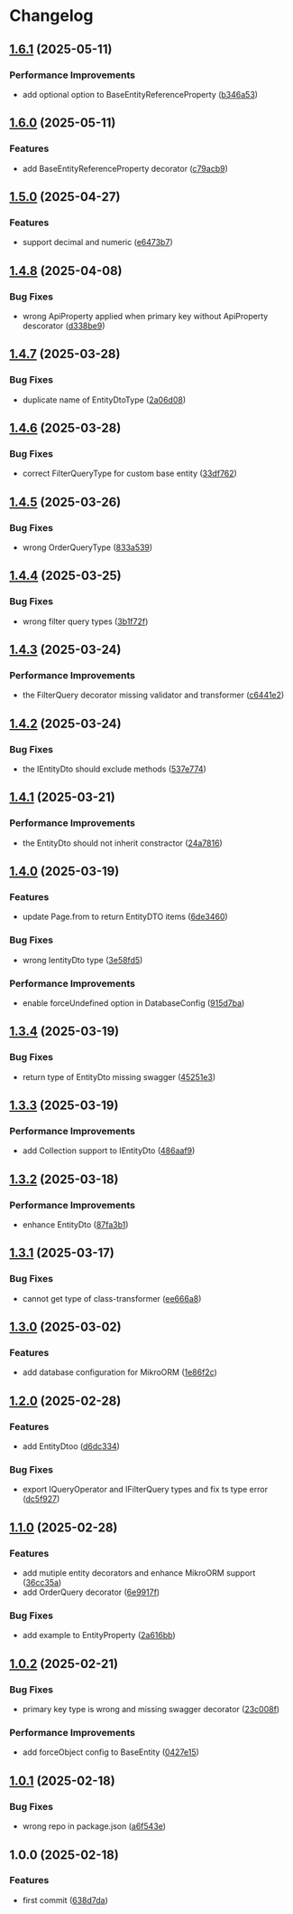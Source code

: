# Changelog

## [1.6.1](https://github.com/buka-inc/npm.nestjs-type-helper/compare/v1.6.0...v1.6.1) (2025-05-11)


### Performance Improvements

* add optional option to BaseEntityReferenceProperty ([b346a53](https://github.com/buka-inc/npm.nestjs-type-helper/commit/b346a53bc2b0cd3136610e67244ec16d3c20603c))

## [1.6.0](https://github.com/buka-inc/npm.nestjs-type-helper/compare/v1.5.0...v1.6.0) (2025-05-11)


### Features

* add BaseEntityReferenceProperty decorator ([c79acb9](https://github.com/buka-inc/npm.nestjs-type-helper/commit/c79acb9453ba143524df771600f8e1c76144a1a6))

## [1.5.0](https://github.com/buka-inc/npm.nestjs-type-helper/compare/v1.4.8...v1.5.0) (2025-04-27)


### Features

* support decimal and numeric ([e6473b7](https://github.com/buka-inc/npm.nestjs-type-helper/commit/e6473b77679b06e78af4a1b58a89dd10f84aeb4b))

## [1.4.8](https://github.com/buka-inc/npm.nestjs-type-helper/compare/v1.4.7...v1.4.8) (2025-04-08)


### Bug Fixes

* wrong ApiProperty applied when primary key without ApiProperty descorator ([d338be9](https://github.com/buka-inc/npm.nestjs-type-helper/commit/d338be9f1c2872c6ff90731d97801e9e40c2af8a))

## [1.4.7](https://github.com/buka-inc/npm.nestjs-type-helper/compare/v1.4.6...v1.4.7) (2025-03-28)


### Bug Fixes

* duplicate name of EntityDtoType ([2a06d08](https://github.com/buka-inc/npm.nestjs-type-helper/commit/2a06d0844f7527f797ad07b3294ee4a77c621694))

## [1.4.6](https://github.com/buka-inc/npm.nestjs-type-helper/compare/v1.4.5...v1.4.6) (2025-03-28)


### Bug Fixes

* correct FilterQueryType for custom base entity ([33df762](https://github.com/buka-inc/npm.nestjs-type-helper/commit/33df76201298c3e8192820b2129cdd271ca3a027))

## [1.4.5](https://github.com/buka-inc/npm.nestjs-type-helper/compare/v1.4.4...v1.4.5) (2025-03-26)


### Bug Fixes

* wrong OrderQueryType ([833a539](https://github.com/buka-inc/npm.nestjs-type-helper/commit/833a539aeeccd48fe4938161feba902d84bbfcb6))

## [1.4.4](https://github.com/buka-inc/npm.nestjs-type-helper/compare/v1.4.3...v1.4.4) (2025-03-25)


### Bug Fixes

* wrong filter query types ([3b1f72f](https://github.com/buka-inc/npm.nestjs-type-helper/commit/3b1f72fc192a0ea68c475612662a4edbe1cc5df4))

## [1.4.3](https://github.com/buka-inc/npm.nestjs-type-helper/compare/v1.4.2...v1.4.3) (2025-03-24)


### Performance Improvements

* the FilterQuery decorator missing validator and transformer ([c6441e2](https://github.com/buka-inc/npm.nestjs-type-helper/commit/c6441e20c2ed81614b70b5949e8a3e0f1851c31a))

## [1.4.2](https://github.com/buka-inc/npm.nestjs-type-helper/compare/v1.4.1...v1.4.2) (2025-03-24)


### Bug Fixes

* the IEntityDto should exclude methods ([537e774](https://github.com/buka-inc/npm.nestjs-type-helper/commit/537e7741a938681c907de8a1af52c5edcfaa9421))

## [1.4.1](https://github.com/buka-inc/npm.nestjs-type-helper/compare/v1.4.0...v1.4.1) (2025-03-21)


### Performance Improvements

* the EntityDto should not inherit constractor ([24a7816](https://github.com/buka-inc/npm.nestjs-type-helper/commit/24a78168d945c2515fec4ce78071e474c1ddf710))

## [1.4.0](https://github.com/buka-inc/npm.nestjs-type-helper/compare/v1.3.4...v1.4.0) (2025-03-19)


### Features

* update Page.from to return EntityDTO items ([6de3460](https://github.com/buka-inc/npm.nestjs-type-helper/commit/6de3460a6b1775e158845c4ed8fec24af2f4a78b))


### Bug Fixes

* wrong IentityDto type ([3e58fd5](https://github.com/buka-inc/npm.nestjs-type-helper/commit/3e58fd59a8ddce35d2bd9d401d4d3813f4497a5a))


### Performance Improvements

* enable forceUndefined option in DatabaseConfig ([915d7ba](https://github.com/buka-inc/npm.nestjs-type-helper/commit/915d7ba0e61dfae44ab4b01d137803cffd908b24))

## [1.3.4](https://github.com/buka-inc/npm.nestjs-type-helper/compare/v1.3.3...v1.3.4) (2025-03-19)


### Bug Fixes

* return type of EntityDto missing swagger ([45251e3](https://github.com/buka-inc/npm.nestjs-type-helper/commit/45251e35830079ec5fb21652aa9e1e043f2790a2))

## [1.3.3](https://github.com/buka-inc/npm.nestjs-type-helper/compare/v1.3.2...v1.3.3) (2025-03-19)


### Performance Improvements

* add Collection support to IEntityDto ([486aaf9](https://github.com/buka-inc/npm.nestjs-type-helper/commit/486aaf94ee9bb65eb8f029602c7e80578ea7578b))

## [1.3.2](https://github.com/buka-inc/npm.nestjs-type-helper/compare/v1.3.1...v1.3.2) (2025-03-18)


### Performance Improvements

* enhance EntityDto ([87fa3b1](https://github.com/buka-inc/npm.nestjs-type-helper/commit/87fa3b15b4564608dbefe777f743215e8e9010e9))

## [1.3.1](https://github.com/buka-inc/npm.nestjs-type-helper/compare/v1.3.0...v1.3.1) (2025-03-17)


### Bug Fixes

* cannot get type of class-transformer ([ee666a8](https://github.com/buka-inc/npm.nestjs-type-helper/commit/ee666a8f10e4e918f486cf9fa0f84e73c12f83bf))

## [1.3.0](https://github.com/buka-inc/npm.nestjs-type-helper/compare/v1.2.0...v1.3.0) (2025-03-02)


### Features

* add database configuration for MikroORM ([1e86f2c](https://github.com/buka-inc/npm.nestjs-type-helper/commit/1e86f2cd47582e0fff92364d77c5232053b1e35b))

## [1.2.0](https://github.com/buka-inc/npm.nestjs-type-helper/compare/v1.1.0...v1.2.0) (2025-02-28)


### Features

* add EntityDtoo ([d6dc334](https://github.com/buka-inc/npm.nestjs-type-helper/commit/d6dc334f5561757198bc2df71cc69a4a41b6ef9d))


### Bug Fixes

* export IQueryOperator and IFilterQuery types and fix ts type error ([dc5f927](https://github.com/buka-inc/npm.nestjs-type-helper/commit/dc5f927481a1ee4d502fb091cf5172998255d6ba))

## [1.1.0](https://github.com/buka-inc/npm.nestjs-type-helper/compare/v1.0.2...v1.1.0) (2025-02-28)


### Features

* add mutiple entity decorators and enhance MikroORM support ([36cc35a](https://github.com/buka-inc/npm.nestjs-type-helper/commit/36cc35a10e241307e2ca9512e489fab7bd7bd7b8))
* add OrderQuery decorator ([6e9917f](https://github.com/buka-inc/npm.nestjs-type-helper/commit/6e9917f1838edf0d11573f95c9336eb7ecbec557))


### Bug Fixes

* add example to EntityProperty ([2a616bb](https://github.com/buka-inc/npm.nestjs-type-helper/commit/2a616bb5e9e03d4dec41148542578d536c6cc4d2))

## [1.0.2](https://github.com/buka-inc/npm.nestjs-type-helper/compare/v1.0.1...v1.0.2) (2025-02-21)


### Bug Fixes

* primary key type is wrong and missing swagger decorator ([23c008f](https://github.com/buka-inc/npm.nestjs-type-helper/commit/23c008f07585899337bbba7e86f227f87f641a77))


### Performance Improvements

* add forceObject config to BaseEntity ([0427e15](https://github.com/buka-inc/npm.nestjs-type-helper/commit/0427e150dcf9b51cdacf199c9d911eca2b3f7728))

## [1.0.1](https://github.com/buka-inc/npm.nestjs-type-helper/compare/v1.0.0...v1.0.1) (2025-02-18)


### Bug Fixes

* wrong repo in package.json ([a6f543e](https://github.com/buka-inc/npm.nestjs-type-helper/commit/a6f543eedf92ca72b145339c095f101d8a49839b))

## 1.0.0 (2025-02-18)


### Features

* first commit ([638d7da](https://github.com/buka-inc/npm.nestjs-type-helper/commit/638d7dacb47b4d09b68d3796904c50fd076a2eca))
